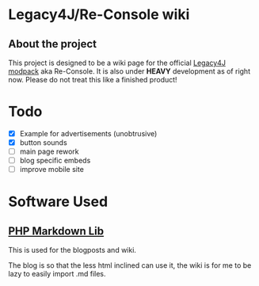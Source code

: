 # Legacy4J/Re-Console wiki
## About the project
This project is designed to be a wiki page for the official [Legacy4J modpack](https://modrinth.com/modpack/legacy-minecraft) aka Re-Console.
It is also under **HEAVY** development as of right now. Please do not treat this like a finished product!

# Todo
- [X] Example for advertisements (unobtrusive)
- [X] button sounds
- [ ] main page rework
- [ ] blog specific embeds
- [ ] improve mobile site

# Software Used
## [PHP Markdown Lib](https://michelf.ca/projects/php-markdown/)

This is used for the blogposts and wiki.

The blog is so that the less html inclined can use it, the wiki is for me to be lazy to easily import .md files.
